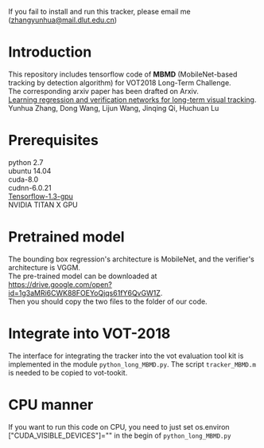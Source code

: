 If you fail to install and run this tracker, please email me (<zhangyunhua@mail.dlut.edu.cn>)

# Introduction

This repository includes tensorflow code of **MBMD** (MobileNet-based tracking by detection algorithm) for VOT2018 Long-Term Challenge.  
The corresponding arxiv paper has been drafted on Arxiv.  
[Learning regression and verification networks for long-term visual tracking](https://arxiv.org/abs/1809.04320).  
Yunhua Zhang, Dong Wang, Lijun Wang, Jinqing Qi, Huchuan Lu

# Prerequisites

python 2.7  
ubuntu 14.04  
cuda-8.0  
cudnn-6.0.21  
[Tensorflow-1.3-gpu](https://mirrors.tuna.tsinghua.edu.cn/tensorflow/linux/gpu/tensorflow_gpu-1.3.0rc0-cp27-none-linux_x86_64.whl)  
NVIDIA TITAN X GPU

# Pretrained model

The bounding box regression's architecture is MobileNet, and the verifier's architecture is VGGM.   
The pre-trained model can be downloaded at https://drive.google.com/open?id=1g3aMRi6CWK88FOEYoQjqs61fY6QvGW1Z.  
Then you should copy the two files to the folder of our code.  

# Integrate into VOT-2018

The interface for integrating the tracker into the vot evaluation tool kit is implemented in the module `python_long_MBMD.py`. The script `tracker_MBMD.m` is needed to be copied to vot-tookit.  

# CPU manner
If you want to run this code on CPU, you need to just set os.environ \["CUDA_VISIBLE_DEVICES"\]="" in the begin of `python_long_MBMD.py`
